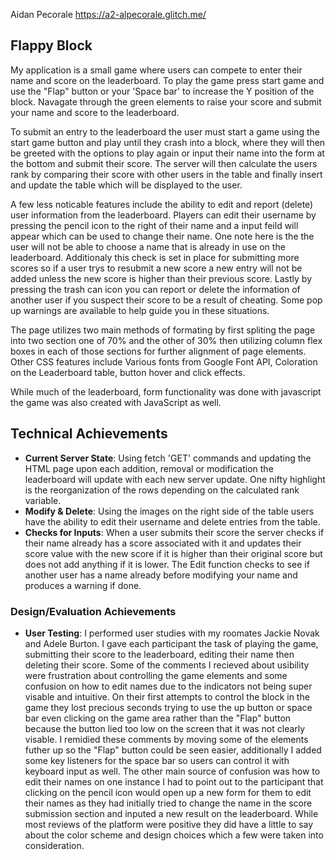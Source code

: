 Aidan Pecorale
https://a2-alpecorale.glitch.me/
## Flappy Block
My application is a small game where users can compete to enter their name and score on the leaderboard. To play the game press start game and use the "Flap" button or your 'Space bar' to increase the Y position of the block. Navagate through the green elements to raise your score and submit your name and score to the leaderboard.

To submit an entry to the leaderboard the user must start a game using the start game button and play until they crash into a block, where they will then be greeted with the options to play again or input their name into the form at the bottom and submit their score. The server will then calculate the users rank by comparing their score with other users in the table and finally insert and update the table which will be displayed to the user. 

A few less noticable features include the ability to edit and report (delete) user information from the leaderboard. Players can edit their username by pressing the pencil icon to the right of their name and a input feild will appear which can be used to change their name. One note here is the the user will not be able to choose a name that is already in use on the leaderboard. Additionaly this check is set in place for submitting more scores so if a user trys to resubmit a new score a new entry will not be added unless the new score is higher than their previous score. 
Lastly by pressing the trash can icon you can report or delete the information of another user if you suspect their score to be a result of cheating. Some pop up warnings are available to help guide you in these situations.

The page utilizes two main methods of formating by first spliting the page into two section one of 70% and the other of 30% then utilizing column flex boxes in each of those sections for further alignment of page elements. 
Other CSS features include Various fonts from Google Font API, Coloration on the Leaderboard table, button hover and click effects.

While much of the leaderboard, form functionality was done with javascript the game was also created with JavaScript as well. 


## Technical Achievements
- **Current Server State**: Using fetch 'GET' commands and updating the HTML page upon each addition, removal or modification the leaderboard will update with each new server update. One nifty highlight is the reorganization of the rows depending on the calculated rank variable.
- **Modify & Delete**: Using the images on the right side of the table users have the ability to edit their username and delete entries from the table. 
- **Checks for Inputs**: When a user submits their score the server checks if their name already has a score associated with it and updates their score value with the new score if it is higher than their original score but does not add anything if it is lower. The Edit function checks to see if another user has a name already before modifying your name and produces a warning if done. 

### Design/Evaluation Achievements
- **User Testing**:  I performed user studies with my roomates Jackie Novak and Adele Burton. I gave each participant the task of playing the game, submitting their score to the leaderboard, editing their name then deleting their score. Some of the comments I recieved about usibility were frustration about controlling the game elements and some confusion on how to edit names due to the indicators not being super visable and intuitive. On their first attempts to control the block in the game they lost precious seconds trying to use the up button or space bar even clicking on the game area rather than the "Flap" button because the button lied too low on the screen that it was not clearly visable. I remidied these comments by moving some of the elements futher up so the "Flap" button could be seen easier, additionally I added some key listeners for the space bar so users can control it with keyboard input as well. The other main source of confusion was how to edit their names on one instance I had to point out to the participant that clicking on the pencil icon would open up a new form for them to edit their names as they had initially tried to change the name in the score submission section and inputed a new result on the leaderboard. While most reviews of the platform were positive they did have a little to say about the color scheme and design choices which a few were taken into consideration. 
